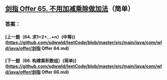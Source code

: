 ## [剑指 Offer 65. 不用加减乘除做加法](https://leetcode-cn.com/problems/merge-two-sorted-lists/)（简单）





### 答案：



#### [上一题（64. 求1+2+…+n）(中等)](https://github.com/sdwwld/leetCode/blob/master/src/main/java/com/wld/java/offer/剑指 Offer 64.md)

#### [下一题（66. 构建乘积数组）(简单)](https://github.com/sdwwld/leetCode/blob/master/src/main/java/com/wld/java/offer/剑指 Offer 66.md)